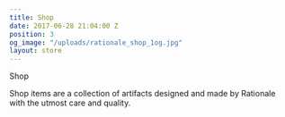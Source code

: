 ```yaml
---
title: Shop
date: 2017-06-28 21:04:00 Z
position: 3
og_image: "/uploads/rationale_shop_1og.jpg"
layout: store
---
```


Shop


Shop items are a collection of artifacts designed and made by Rationale with the utmost care and quality. 